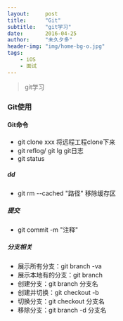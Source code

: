 ```yaml
---
layout:     post
title:      "Git"
subtitle:   "git学习"
date:       2016-04-25
author:     "未久夕多"
header-img: "img/home-bg-o.jpg"
tags:
    - iOS
    - 面试
---
```


> git学习

### Git使用

#### Git命令
* git clone xxx 将远程工程clone下来
* git reflog/ git lg  git日志
* git status

##### dd
* git rm --cached "路径" 移除缓存区

##### 提交
* git commit -m "注释"


##### 分支相关
* 展示所有分支：git branch -va
* 展示本地有的分支：git branch    
* 创建分支：git branch 分支名
* 创建并切换：git checkout -b
* 切换分支：git checkout 分支名
* 移除分支：git branch -d 分支名  